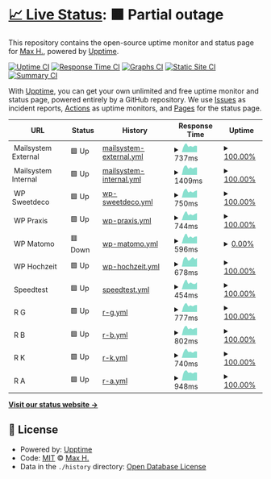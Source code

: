 # [📈 Live Status](https://status.haeckl-it.de): <!--live status--> **🟧 Partial outage**

This repository contains the open-source uptime monitor and status page for [Max H.](https://status.haeckl-it.de), powered by [Upptime](https://github.com/upptime/upptime).

[![Uptime CI](https://github.com/koj-co/upptime/workflows/Uptime%20CI/badge.svg)](https://github.com/koj-co/upptime/actions?query=workflow%3A%22Uptime+CI%22)
[![Response Time CI](https://github.com/koj-co/upptime/workflows/Response%20Time%20CI/badge.svg)](https://github.com/koj-co/upptime/actions?query=workflow%3A%22Response+Time+CI%22)
[![Graphs CI](https://github.com/koj-co/upptime/workflows/Graphs%20CI/badge.svg)](https://github.com/koj-co/upptime/actions?query=workflow%3A%22Graphs+CI%22)
[![Static Site CI](https://github.com/koj-co/upptime/workflows/Static%20Site%20CI/badge.svg)](https://github.com/koj-co/upptime/actions?query=workflow%3A%22Static+Site+CI%22)
[![Summary CI](https://github.com/koj-co/upptime/workflows/Summary%20CI/badge.svg)](https://github.com/koj-co/upptime/actions?query=workflow%3A%22Summary+CI%22)

With [Upptime](https://upptime.js.org), you can get your own unlimited and free uptime monitor and status page, powered entirely by a GitHub repository. We use [Issues](https://github.com/8ear/upptime/issues) as incident reports, [Actions](https://github.com/8ear/upptime/actions) as uptime monitors, and [Pages](https://status.haeckl-it.de) for the status page.

<!--start: status pages-->
<!-- This summary is generated by Upptime (https://github.com/upptime/upptime) -->
<!-- Do not edit this manually, your changes will be overwritten -->
<!-- prettier-ignore -->
| URL | Status | History | Response Time | Uptime |
| --- | ------ | ------- | ------------- | ------ |
| <img alt="" src="https://icons.duckduckgo.com/ip3/null.ico" height="13"> Mailsystem External | 🟩 Up | [mailsystem-external.yml](https://github.com/8ear/upptime/commits/HEAD/history/mailsystem-external.yml) | <details><summary><img alt="Response time graph" src="./graphs/mailsystem-external/response-time-week.png" height="20"> 737ms</summary><br><a href="https://status.haeckl-it.de/history/mailsystem-external"><img alt="Response time 927" src="https://img.shields.io/endpoint?url=https%3A%2F%2Fraw.githubusercontent.com%2F8ear%2Fupptime%2FHEAD%2Fapi%2Fmailsystem-external%2Fresponse-time.json"></a><br><a href="https://status.haeckl-it.de/history/mailsystem-external"><img alt="24-hour response time 673" src="https://img.shields.io/endpoint?url=https%3A%2F%2Fraw.githubusercontent.com%2F8ear%2Fupptime%2FHEAD%2Fapi%2Fmailsystem-external%2Fresponse-time-day.json"></a><br><a href="https://status.haeckl-it.de/history/mailsystem-external"><img alt="7-day response time 737" src="https://img.shields.io/endpoint?url=https%3A%2F%2Fraw.githubusercontent.com%2F8ear%2Fupptime%2FHEAD%2Fapi%2Fmailsystem-external%2Fresponse-time-week.json"></a><br><a href="https://status.haeckl-it.de/history/mailsystem-external"><img alt="30-day response time 2914" src="https://img.shields.io/endpoint?url=https%3A%2F%2Fraw.githubusercontent.com%2F8ear%2Fupptime%2FHEAD%2Fapi%2Fmailsystem-external%2Fresponse-time-month.json"></a><br><a href="https://status.haeckl-it.de/history/mailsystem-external"><img alt="1-year response time 972" src="https://img.shields.io/endpoint?url=https%3A%2F%2Fraw.githubusercontent.com%2F8ear%2Fupptime%2FHEAD%2Fapi%2Fmailsystem-external%2Fresponse-time-year.json"></a></details> | <details><summary><a href="https://status.haeckl-it.de/history/mailsystem-external">100.00%</a></summary><a href="https://status.haeckl-it.de/history/mailsystem-external"><img alt="All-time uptime 98.13%" src="https://img.shields.io/endpoint?url=https%3A%2F%2Fraw.githubusercontent.com%2F8ear%2Fupptime%2FHEAD%2Fapi%2Fmailsystem-external%2Fuptime.json"></a><br><a href="https://status.haeckl-it.de/history/mailsystem-external"><img alt="24-hour uptime 100.00%" src="https://img.shields.io/endpoint?url=https%3A%2F%2Fraw.githubusercontent.com%2F8ear%2Fupptime%2FHEAD%2Fapi%2Fmailsystem-external%2Fuptime-day.json"></a><br><a href="https://status.haeckl-it.de/history/mailsystem-external"><img alt="7-day uptime 100.00%" src="https://img.shields.io/endpoint?url=https%3A%2F%2Fraw.githubusercontent.com%2F8ear%2Fupptime%2FHEAD%2Fapi%2Fmailsystem-external%2Fuptime-week.json"></a><br><a href="https://status.haeckl-it.de/history/mailsystem-external"><img alt="30-day uptime 100.00%" src="https://img.shields.io/endpoint?url=https%3A%2F%2Fraw.githubusercontent.com%2F8ear%2Fupptime%2FHEAD%2Fapi%2Fmailsystem-external%2Fuptime-month.json"></a><br><a href="https://status.haeckl-it.de/history/mailsystem-external"><img alt="1-year uptime 99.99%" src="https://img.shields.io/endpoint?url=https%3A%2F%2Fraw.githubusercontent.com%2F8ear%2Fupptime%2FHEAD%2Fapi%2Fmailsystem-external%2Fuptime-year.json"></a></details>
| <img alt="" src="https://icons.duckduckgo.com/ip3/null.ico" height="13"> Mailsystem Internal | 🟩 Up | [mailsystem-internal.yml](https://github.com/8ear/upptime/commits/HEAD/history/mailsystem-internal.yml) | <details><summary><img alt="Response time graph" src="./graphs/mailsystem-internal/response-time-week.png" height="20"> 1409ms</summary><br><a href="https://status.haeckl-it.de/history/mailsystem-internal"><img alt="Response time 3162" src="https://img.shields.io/endpoint?url=https%3A%2F%2Fraw.githubusercontent.com%2F8ear%2Fupptime%2FHEAD%2Fapi%2Fmailsystem-internal%2Fresponse-time.json"></a><br><a href="https://status.haeckl-it.de/history/mailsystem-internal"><img alt="24-hour response time 1255" src="https://img.shields.io/endpoint?url=https%3A%2F%2Fraw.githubusercontent.com%2F8ear%2Fupptime%2FHEAD%2Fapi%2Fmailsystem-internal%2Fresponse-time-day.json"></a><br><a href="https://status.haeckl-it.de/history/mailsystem-internal"><img alt="7-day response time 1409" src="https://img.shields.io/endpoint?url=https%3A%2F%2Fraw.githubusercontent.com%2F8ear%2Fupptime%2FHEAD%2Fapi%2Fmailsystem-internal%2Fresponse-time-week.json"></a><br><a href="https://status.haeckl-it.de/history/mailsystem-internal"><img alt="30-day response time 5412" src="https://img.shields.io/endpoint?url=https%3A%2F%2Fraw.githubusercontent.com%2F8ear%2Fupptime%2FHEAD%2Fapi%2Fmailsystem-internal%2Fresponse-time-month.json"></a><br><a href="https://status.haeckl-it.de/history/mailsystem-internal"><img alt="1-year response time 2405" src="https://img.shields.io/endpoint?url=https%3A%2F%2Fraw.githubusercontent.com%2F8ear%2Fupptime%2FHEAD%2Fapi%2Fmailsystem-internal%2Fresponse-time-year.json"></a></details> | <details><summary><a href="https://status.haeckl-it.de/history/mailsystem-internal">100.00%</a></summary><a href="https://status.haeckl-it.de/history/mailsystem-internal"><img alt="All-time uptime 96.68%" src="https://img.shields.io/endpoint?url=https%3A%2F%2Fraw.githubusercontent.com%2F8ear%2Fupptime%2FHEAD%2Fapi%2Fmailsystem-internal%2Fuptime.json"></a><br><a href="https://status.haeckl-it.de/history/mailsystem-internal"><img alt="24-hour uptime 100.00%" src="https://img.shields.io/endpoint?url=https%3A%2F%2Fraw.githubusercontent.com%2F8ear%2Fupptime%2FHEAD%2Fapi%2Fmailsystem-internal%2Fuptime-day.json"></a><br><a href="https://status.haeckl-it.de/history/mailsystem-internal"><img alt="7-day uptime 100.00%" src="https://img.shields.io/endpoint?url=https%3A%2F%2Fraw.githubusercontent.com%2F8ear%2Fupptime%2FHEAD%2Fapi%2Fmailsystem-internal%2Fuptime-week.json"></a><br><a href="https://status.haeckl-it.de/history/mailsystem-internal"><img alt="30-day uptime 98.25%" src="https://img.shields.io/endpoint?url=https%3A%2F%2Fraw.githubusercontent.com%2F8ear%2Fupptime%2FHEAD%2Fapi%2Fmailsystem-internal%2Fuptime-month.json"></a><br><a href="https://status.haeckl-it.de/history/mailsystem-internal"><img alt="1-year uptime 96.37%" src="https://img.shields.io/endpoint?url=https%3A%2F%2Fraw.githubusercontent.com%2F8ear%2Fupptime%2FHEAD%2Fapi%2Fmailsystem-internal%2Fuptime-year.json"></a></details>
| <img alt="" src="https://icons.duckduckgo.com/ip3/null.ico" height="13"> WP Sweetdeco | 🟩 Up | [wp-sweetdeco.yml](https://github.com/8ear/upptime/commits/HEAD/history/wp-sweetdeco.yml) | <details><summary><img alt="Response time graph" src="./graphs/wp-sweetdeco/response-time-week.png" height="20"> 750ms</summary><br><a href="https://status.haeckl-it.de/history/wp-sweetdeco"><img alt="Response time 819" src="https://img.shields.io/endpoint?url=https%3A%2F%2Fraw.githubusercontent.com%2F8ear%2Fupptime%2FHEAD%2Fapi%2Fwp-sweetdeco%2Fresponse-time.json"></a><br><a href="https://status.haeckl-it.de/history/wp-sweetdeco"><img alt="24-hour response time 702" src="https://img.shields.io/endpoint?url=https%3A%2F%2Fraw.githubusercontent.com%2F8ear%2Fupptime%2FHEAD%2Fapi%2Fwp-sweetdeco%2Fresponse-time-day.json"></a><br><a href="https://status.haeckl-it.de/history/wp-sweetdeco"><img alt="7-day response time 750" src="https://img.shields.io/endpoint?url=https%3A%2F%2Fraw.githubusercontent.com%2F8ear%2Fupptime%2FHEAD%2Fapi%2Fwp-sweetdeco%2Fresponse-time-week.json"></a><br><a href="https://status.haeckl-it.de/history/wp-sweetdeco"><img alt="30-day response time 866" src="https://img.shields.io/endpoint?url=https%3A%2F%2Fraw.githubusercontent.com%2F8ear%2Fupptime%2FHEAD%2Fapi%2Fwp-sweetdeco%2Fresponse-time-month.json"></a><br><a href="https://status.haeckl-it.de/history/wp-sweetdeco"><img alt="1-year response time 829" src="https://img.shields.io/endpoint?url=https%3A%2F%2Fraw.githubusercontent.com%2F8ear%2Fupptime%2FHEAD%2Fapi%2Fwp-sweetdeco%2Fresponse-time-year.json"></a></details> | <details><summary><a href="https://status.haeckl-it.de/history/wp-sweetdeco">100.00%</a></summary><a href="https://status.haeckl-it.de/history/wp-sweetdeco"><img alt="All-time uptime 99.52%" src="https://img.shields.io/endpoint?url=https%3A%2F%2Fraw.githubusercontent.com%2F8ear%2Fupptime%2FHEAD%2Fapi%2Fwp-sweetdeco%2Fuptime.json"></a><br><a href="https://status.haeckl-it.de/history/wp-sweetdeco"><img alt="24-hour uptime 100.00%" src="https://img.shields.io/endpoint?url=https%3A%2F%2Fraw.githubusercontent.com%2F8ear%2Fupptime%2FHEAD%2Fapi%2Fwp-sweetdeco%2Fuptime-day.json"></a><br><a href="https://status.haeckl-it.de/history/wp-sweetdeco"><img alt="7-day uptime 100.00%" src="https://img.shields.io/endpoint?url=https%3A%2F%2Fraw.githubusercontent.com%2F8ear%2Fupptime%2FHEAD%2Fapi%2Fwp-sweetdeco%2Fuptime-week.json"></a><br><a href="https://status.haeckl-it.de/history/wp-sweetdeco"><img alt="30-day uptime 100.00%" src="https://img.shields.io/endpoint?url=https%3A%2F%2Fraw.githubusercontent.com%2F8ear%2Fupptime%2FHEAD%2Fapi%2Fwp-sweetdeco%2Fuptime-month.json"></a><br><a href="https://status.haeckl-it.de/history/wp-sweetdeco"><img alt="1-year uptime 99.89%" src="https://img.shields.io/endpoint?url=https%3A%2F%2Fraw.githubusercontent.com%2F8ear%2Fupptime%2FHEAD%2Fapi%2Fwp-sweetdeco%2Fuptime-year.json"></a></details>
| <img alt="" src="https://icons.duckduckgo.com/ip3/null.ico" height="13"> WP Praxis | 🟩 Up | [wp-praxis.yml](https://github.com/8ear/upptime/commits/HEAD/history/wp-praxis.yml) | <details><summary><img alt="Response time graph" src="./graphs/wp-praxis/response-time-week.png" height="20"> 744ms</summary><br><a href="https://status.haeckl-it.de/history/wp-praxis"><img alt="Response time 797" src="https://img.shields.io/endpoint?url=https%3A%2F%2Fraw.githubusercontent.com%2F8ear%2Fupptime%2FHEAD%2Fapi%2Fwp-praxis%2Fresponse-time.json"></a><br><a href="https://status.haeckl-it.de/history/wp-praxis"><img alt="24-hour response time 738" src="https://img.shields.io/endpoint?url=https%3A%2F%2Fraw.githubusercontent.com%2F8ear%2Fupptime%2FHEAD%2Fapi%2Fwp-praxis%2Fresponse-time-day.json"></a><br><a href="https://status.haeckl-it.de/history/wp-praxis"><img alt="7-day response time 744" src="https://img.shields.io/endpoint?url=https%3A%2F%2Fraw.githubusercontent.com%2F8ear%2Fupptime%2FHEAD%2Fapi%2Fwp-praxis%2Fresponse-time-week.json"></a><br><a href="https://status.haeckl-it.de/history/wp-praxis"><img alt="30-day response time 919" src="https://img.shields.io/endpoint?url=https%3A%2F%2Fraw.githubusercontent.com%2F8ear%2Fupptime%2FHEAD%2Fapi%2Fwp-praxis%2Fresponse-time-month.json"></a><br><a href="https://status.haeckl-it.de/history/wp-praxis"><img alt="1-year response time 815" src="https://img.shields.io/endpoint?url=https%3A%2F%2Fraw.githubusercontent.com%2F8ear%2Fupptime%2FHEAD%2Fapi%2Fwp-praxis%2Fresponse-time-year.json"></a></details> | <details><summary><a href="https://status.haeckl-it.de/history/wp-praxis">100.00%</a></summary><a href="https://status.haeckl-it.de/history/wp-praxis"><img alt="All-time uptime 98.38%" src="https://img.shields.io/endpoint?url=https%3A%2F%2Fraw.githubusercontent.com%2F8ear%2Fupptime%2FHEAD%2Fapi%2Fwp-praxis%2Fuptime.json"></a><br><a href="https://status.haeckl-it.de/history/wp-praxis"><img alt="24-hour uptime 100.00%" src="https://img.shields.io/endpoint?url=https%3A%2F%2Fraw.githubusercontent.com%2F8ear%2Fupptime%2FHEAD%2Fapi%2Fwp-praxis%2Fuptime-day.json"></a><br><a href="https://status.haeckl-it.de/history/wp-praxis"><img alt="7-day uptime 100.00%" src="https://img.shields.io/endpoint?url=https%3A%2F%2Fraw.githubusercontent.com%2F8ear%2Fupptime%2FHEAD%2Fapi%2Fwp-praxis%2Fuptime-week.json"></a><br><a href="https://status.haeckl-it.de/history/wp-praxis"><img alt="30-day uptime 98.55%" src="https://img.shields.io/endpoint?url=https%3A%2F%2Fraw.githubusercontent.com%2F8ear%2Fupptime%2FHEAD%2Fapi%2Fwp-praxis%2Fuptime-month.json"></a><br><a href="https://status.haeckl-it.de/history/wp-praxis"><img alt="1-year uptime 97.19%" src="https://img.shields.io/endpoint?url=https%3A%2F%2Fraw.githubusercontent.com%2F8ear%2Fupptime%2FHEAD%2Fapi%2Fwp-praxis%2Fuptime-year.json"></a></details>
| <img alt="" src="https://icons.duckduckgo.com/ip3/null.ico" height="13"> WP Matomo | 🟥 Down | [wp-matomo.yml](https://github.com/8ear/upptime/commits/HEAD/history/wp-matomo.yml) | <details><summary><img alt="Response time graph" src="./graphs/wp-matomo/response-time-week.png" height="20"> 596ms</summary><br><a href="https://status.haeckl-it.de/history/wp-matomo"><img alt="Response time 598" src="https://img.shields.io/endpoint?url=https%3A%2F%2Fraw.githubusercontent.com%2F8ear%2Fupptime%2FHEAD%2Fapi%2Fwp-matomo%2Fresponse-time.json"></a><br><a href="https://status.haeckl-it.de/history/wp-matomo"><img alt="24-hour response time 525" src="https://img.shields.io/endpoint?url=https%3A%2F%2Fraw.githubusercontent.com%2F8ear%2Fupptime%2FHEAD%2Fapi%2Fwp-matomo%2Fresponse-time-day.json"></a><br><a href="https://status.haeckl-it.de/history/wp-matomo"><img alt="7-day response time 596" src="https://img.shields.io/endpoint?url=https%3A%2F%2Fraw.githubusercontent.com%2F8ear%2Fupptime%2FHEAD%2Fapi%2Fwp-matomo%2Fresponse-time-week.json"></a><br><a href="https://status.haeckl-it.de/history/wp-matomo"><img alt="30-day response time 667" src="https://img.shields.io/endpoint?url=https%3A%2F%2Fraw.githubusercontent.com%2F8ear%2Fupptime%2FHEAD%2Fapi%2Fwp-matomo%2Fresponse-time-month.json"></a><br><a href="https://status.haeckl-it.de/history/wp-matomo"><img alt="1-year response time 603" src="https://img.shields.io/endpoint?url=https%3A%2F%2Fraw.githubusercontent.com%2F8ear%2Fupptime%2FHEAD%2Fapi%2Fwp-matomo%2Fresponse-time-year.json"></a></details> | <details><summary><a href="https://status.haeckl-it.de/history/wp-matomo">0.00%</a></summary><a href="https://status.haeckl-it.de/history/wp-matomo"><img alt="All-time uptime 23.92%" src="https://img.shields.io/endpoint?url=https%3A%2F%2Fraw.githubusercontent.com%2F8ear%2Fupptime%2FHEAD%2Fapi%2Fwp-matomo%2Fuptime.json"></a><br><a href="https://status.haeckl-it.de/history/wp-matomo"><img alt="24-hour uptime 0.00%" src="https://img.shields.io/endpoint?url=https%3A%2F%2Fraw.githubusercontent.com%2F8ear%2Fupptime%2FHEAD%2Fapi%2Fwp-matomo%2Fuptime-day.json"></a><br><a href="https://status.haeckl-it.de/history/wp-matomo"><img alt="7-day uptime 0.00%" src="https://img.shields.io/endpoint?url=https%3A%2F%2Fraw.githubusercontent.com%2F8ear%2Fupptime%2FHEAD%2Fapi%2Fwp-matomo%2Fuptime-week.json"></a><br><a href="https://status.haeckl-it.de/history/wp-matomo"><img alt="30-day uptime 1.38%" src="https://img.shields.io/endpoint?url=https%3A%2F%2Fraw.githubusercontent.com%2F8ear%2Fupptime%2FHEAD%2Fapi%2Fwp-matomo%2Fuptime-month.json"></a><br><a href="https://status.haeckl-it.de/history/wp-matomo"><img alt="1-year uptime 0.00%" src="https://img.shields.io/endpoint?url=https%3A%2F%2Fraw.githubusercontent.com%2F8ear%2Fupptime%2FHEAD%2Fapi%2Fwp-matomo%2Fuptime-year.json"></a></details>
| <img alt="" src="https://icons.duckduckgo.com/ip3/null.ico" height="13"> WP Hochzeit | 🟩 Up | [wp-hochzeit.yml](https://github.com/8ear/upptime/commits/HEAD/history/wp-hochzeit.yml) | <details><summary><img alt="Response time graph" src="./graphs/wp-hochzeit/response-time-week.png" height="20"> 678ms</summary><br><a href="https://status.haeckl-it.de/history/wp-hochzeit"><img alt="Response time 712" src="https://img.shields.io/endpoint?url=https%3A%2F%2Fraw.githubusercontent.com%2F8ear%2Fupptime%2FHEAD%2Fapi%2Fwp-hochzeit%2Fresponse-time.json"></a><br><a href="https://status.haeckl-it.de/history/wp-hochzeit"><img alt="24-hour response time 539" src="https://img.shields.io/endpoint?url=https%3A%2F%2Fraw.githubusercontent.com%2F8ear%2Fupptime%2FHEAD%2Fapi%2Fwp-hochzeit%2Fresponse-time-day.json"></a><br><a href="https://status.haeckl-it.de/history/wp-hochzeit"><img alt="7-day response time 678" src="https://img.shields.io/endpoint?url=https%3A%2F%2Fraw.githubusercontent.com%2F8ear%2Fupptime%2FHEAD%2Fapi%2Fwp-hochzeit%2Fresponse-time-week.json"></a><br><a href="https://status.haeckl-it.de/history/wp-hochzeit"><img alt="30-day response time 786" src="https://img.shields.io/endpoint?url=https%3A%2F%2Fraw.githubusercontent.com%2F8ear%2Fupptime%2FHEAD%2Fapi%2Fwp-hochzeit%2Fresponse-time-month.json"></a><br><a href="https://status.haeckl-it.de/history/wp-hochzeit"><img alt="1-year response time 683" src="https://img.shields.io/endpoint?url=https%3A%2F%2Fraw.githubusercontent.com%2F8ear%2Fupptime%2FHEAD%2Fapi%2Fwp-hochzeit%2Fresponse-time-year.json"></a></details> | <details><summary><a href="https://status.haeckl-it.de/history/wp-hochzeit">100.00%</a></summary><a href="https://status.haeckl-it.de/history/wp-hochzeit"><img alt="All-time uptime 99.66%" src="https://img.shields.io/endpoint?url=https%3A%2F%2Fraw.githubusercontent.com%2F8ear%2Fupptime%2FHEAD%2Fapi%2Fwp-hochzeit%2Fuptime.json"></a><br><a href="https://status.haeckl-it.de/history/wp-hochzeit"><img alt="24-hour uptime 100.00%" src="https://img.shields.io/endpoint?url=https%3A%2F%2Fraw.githubusercontent.com%2F8ear%2Fupptime%2FHEAD%2Fapi%2Fwp-hochzeit%2Fuptime-day.json"></a><br><a href="https://status.haeckl-it.de/history/wp-hochzeit"><img alt="7-day uptime 100.00%" src="https://img.shields.io/endpoint?url=https%3A%2F%2Fraw.githubusercontent.com%2F8ear%2Fupptime%2FHEAD%2Fapi%2Fwp-hochzeit%2Fuptime-week.json"></a><br><a href="https://status.haeckl-it.de/history/wp-hochzeit"><img alt="30-day uptime 98.61%" src="https://img.shields.io/endpoint?url=https%3A%2F%2Fraw.githubusercontent.com%2F8ear%2Fupptime%2FHEAD%2Fapi%2Fwp-hochzeit%2Fuptime-month.json"></a><br><a href="https://status.haeckl-it.de/history/wp-hochzeit"><img alt="1-year uptime 99.78%" src="https://img.shields.io/endpoint?url=https%3A%2F%2Fraw.githubusercontent.com%2F8ear%2Fupptime%2FHEAD%2Fapi%2Fwp-hochzeit%2Fuptime-year.json"></a></details>
| <img alt="" src="https://icons.duckduckgo.com/ip3/null.ico" height="13"> Speedtest | 🟩 Up | [speedtest.yml](https://github.com/8ear/upptime/commits/HEAD/history/speedtest.yml) | <details><summary><img alt="Response time graph" src="./graphs/speedtest/response-time-week.png" height="20"> 454ms</summary><br><a href="https://status.haeckl-it.de/history/speedtest"><img alt="Response time 498" src="https://img.shields.io/endpoint?url=https%3A%2F%2Fraw.githubusercontent.com%2F8ear%2Fupptime%2FHEAD%2Fapi%2Fspeedtest%2Fresponse-time.json"></a><br><a href="https://status.haeckl-it.de/history/speedtest"><img alt="24-hour response time 480" src="https://img.shields.io/endpoint?url=https%3A%2F%2Fraw.githubusercontent.com%2F8ear%2Fupptime%2FHEAD%2Fapi%2Fspeedtest%2Fresponse-time-day.json"></a><br><a href="https://status.haeckl-it.de/history/speedtest"><img alt="7-day response time 454" src="https://img.shields.io/endpoint?url=https%3A%2F%2Fraw.githubusercontent.com%2F8ear%2Fupptime%2FHEAD%2Fapi%2Fspeedtest%2Fresponse-time-week.json"></a><br><a href="https://status.haeckl-it.de/history/speedtest"><img alt="30-day response time 515" src="https://img.shields.io/endpoint?url=https%3A%2F%2Fraw.githubusercontent.com%2F8ear%2Fupptime%2FHEAD%2Fapi%2Fspeedtest%2Fresponse-time-month.json"></a><br><a href="https://status.haeckl-it.de/history/speedtest"><img alt="1-year response time 499" src="https://img.shields.io/endpoint?url=https%3A%2F%2Fraw.githubusercontent.com%2F8ear%2Fupptime%2FHEAD%2Fapi%2Fspeedtest%2Fresponse-time-year.json"></a></details> | <details><summary><a href="https://status.haeckl-it.de/history/speedtest">100.00%</a></summary><a href="https://status.haeckl-it.de/history/speedtest"><img alt="All-time uptime 99.99%" src="https://img.shields.io/endpoint?url=https%3A%2F%2Fraw.githubusercontent.com%2F8ear%2Fupptime%2FHEAD%2Fapi%2Fspeedtest%2Fuptime.json"></a><br><a href="https://status.haeckl-it.de/history/speedtest"><img alt="24-hour uptime 100.00%" src="https://img.shields.io/endpoint?url=https%3A%2F%2Fraw.githubusercontent.com%2F8ear%2Fupptime%2FHEAD%2Fapi%2Fspeedtest%2Fuptime-day.json"></a><br><a href="https://status.haeckl-it.de/history/speedtest"><img alt="7-day uptime 100.00%" src="https://img.shields.io/endpoint?url=https%3A%2F%2Fraw.githubusercontent.com%2F8ear%2Fupptime%2FHEAD%2Fapi%2Fspeedtest%2Fuptime-week.json"></a><br><a href="https://status.haeckl-it.de/history/speedtest"><img alt="30-day uptime 100.00%" src="https://img.shields.io/endpoint?url=https%3A%2F%2Fraw.githubusercontent.com%2F8ear%2Fupptime%2FHEAD%2Fapi%2Fspeedtest%2Fuptime-month.json"></a><br><a href="https://status.haeckl-it.de/history/speedtest"><img alt="1-year uptime 100.00%" src="https://img.shields.io/endpoint?url=https%3A%2F%2Fraw.githubusercontent.com%2F8ear%2Fupptime%2FHEAD%2Fapi%2Fspeedtest%2Fuptime-year.json"></a></details>
| <img alt="" src="https://icons.duckduckgo.com/ip3/null.ico" height="13"> R G | 🟩 Up | [r-g.yml](https://github.com/8ear/upptime/commits/HEAD/history/r-g.yml) | <details><summary><img alt="Response time graph" src="./graphs/r-g/response-time-week.png" height="20"> 777ms</summary><br><a href="https://status.haeckl-it.de/history/r-g"><img alt="Response time 944" src="https://img.shields.io/endpoint?url=https%3A%2F%2Fraw.githubusercontent.com%2F8ear%2Fupptime%2FHEAD%2Fapi%2Fr-g%2Fresponse-time.json"></a><br><a href="https://status.haeckl-it.de/history/r-g"><img alt="24-hour response time 702" src="https://img.shields.io/endpoint?url=https%3A%2F%2Fraw.githubusercontent.com%2F8ear%2Fupptime%2FHEAD%2Fapi%2Fr-g%2Fresponse-time-day.json"></a><br><a href="https://status.haeckl-it.de/history/r-g"><img alt="7-day response time 777" src="https://img.shields.io/endpoint?url=https%3A%2F%2Fraw.githubusercontent.com%2F8ear%2Fupptime%2FHEAD%2Fapi%2Fr-g%2Fresponse-time-week.json"></a><br><a href="https://status.haeckl-it.de/history/r-g"><img alt="30-day response time 808" src="https://img.shields.io/endpoint?url=https%3A%2F%2Fraw.githubusercontent.com%2F8ear%2Fupptime%2FHEAD%2Fapi%2Fr-g%2Fresponse-time-month.json"></a><br><a href="https://status.haeckl-it.de/history/r-g"><img alt="1-year response time 910" src="https://img.shields.io/endpoint?url=https%3A%2F%2Fraw.githubusercontent.com%2F8ear%2Fupptime%2FHEAD%2Fapi%2Fr-g%2Fresponse-time-year.json"></a></details> | <details><summary><a href="https://status.haeckl-it.de/history/r-g">100.00%</a></summary><a href="https://status.haeckl-it.de/history/r-g"><img alt="All-time uptime 76.20%" src="https://img.shields.io/endpoint?url=https%3A%2F%2Fraw.githubusercontent.com%2F8ear%2Fupptime%2FHEAD%2Fapi%2Fr-g%2Fuptime.json"></a><br><a href="https://status.haeckl-it.de/history/r-g"><img alt="24-hour uptime 100.00%" src="https://img.shields.io/endpoint?url=https%3A%2F%2Fraw.githubusercontent.com%2F8ear%2Fupptime%2FHEAD%2Fapi%2Fr-g%2Fuptime-day.json"></a><br><a href="https://status.haeckl-it.de/history/r-g"><img alt="7-day uptime 100.00%" src="https://img.shields.io/endpoint?url=https%3A%2F%2Fraw.githubusercontent.com%2F8ear%2Fupptime%2FHEAD%2Fapi%2Fr-g%2Fuptime-week.json"></a><br><a href="https://status.haeckl-it.de/history/r-g"><img alt="30-day uptime 99.80%" src="https://img.shields.io/endpoint?url=https%3A%2F%2Fraw.githubusercontent.com%2F8ear%2Fupptime%2FHEAD%2Fapi%2Fr-g%2Fuptime-month.json"></a><br><a href="https://status.haeckl-it.de/history/r-g"><img alt="1-year uptime 97.47%" src="https://img.shields.io/endpoint?url=https%3A%2F%2Fraw.githubusercontent.com%2F8ear%2Fupptime%2FHEAD%2Fapi%2Fr-g%2Fuptime-year.json"></a></details>
| <img alt="" src="https://icons.duckduckgo.com/ip3/null.ico" height="13"> R B | 🟩 Up | [r-b.yml](https://github.com/8ear/upptime/commits/HEAD/history/r-b.yml) | <details><summary><img alt="Response time graph" src="./graphs/r-b/response-time-week.png" height="20"> 802ms</summary><br><a href="https://status.haeckl-it.de/history/r-b"><img alt="Response time 1357" src="https://img.shields.io/endpoint?url=https%3A%2F%2Fraw.githubusercontent.com%2F8ear%2Fupptime%2FHEAD%2Fapi%2Fr-b%2Fresponse-time.json"></a><br><a href="https://status.haeckl-it.de/history/r-b"><img alt="24-hour response time 704" src="https://img.shields.io/endpoint?url=https%3A%2F%2Fraw.githubusercontent.com%2F8ear%2Fupptime%2FHEAD%2Fapi%2Fr-b%2Fresponse-time-day.json"></a><br><a href="https://status.haeckl-it.de/history/r-b"><img alt="7-day response time 802" src="https://img.shields.io/endpoint?url=https%3A%2F%2Fraw.githubusercontent.com%2F8ear%2Fupptime%2FHEAD%2Fapi%2Fr-b%2Fresponse-time-week.json"></a><br><a href="https://status.haeckl-it.de/history/r-b"><img alt="30-day response time 784" src="https://img.shields.io/endpoint?url=https%3A%2F%2Fraw.githubusercontent.com%2F8ear%2Fupptime%2FHEAD%2Fapi%2Fr-b%2Fresponse-time-month.json"></a><br><a href="https://status.haeckl-it.de/history/r-b"><img alt="1-year response time 1017" src="https://img.shields.io/endpoint?url=https%3A%2F%2Fraw.githubusercontent.com%2F8ear%2Fupptime%2FHEAD%2Fapi%2Fr-b%2Fresponse-time-year.json"></a></details> | <details><summary><a href="https://status.haeckl-it.de/history/r-b">100.00%</a></summary><a href="https://status.haeckl-it.de/history/r-b"><img alt="All-time uptime 74.64%" src="https://img.shields.io/endpoint?url=https%3A%2F%2Fraw.githubusercontent.com%2F8ear%2Fupptime%2FHEAD%2Fapi%2Fr-b%2Fuptime.json"></a><br><a href="https://status.haeckl-it.de/history/r-b"><img alt="24-hour uptime 100.00%" src="https://img.shields.io/endpoint?url=https%3A%2F%2Fraw.githubusercontent.com%2F8ear%2Fupptime%2FHEAD%2Fapi%2Fr-b%2Fuptime-day.json"></a><br><a href="https://status.haeckl-it.de/history/r-b"><img alt="7-day uptime 100.00%" src="https://img.shields.io/endpoint?url=https%3A%2F%2Fraw.githubusercontent.com%2F8ear%2Fupptime%2FHEAD%2Fapi%2Fr-b%2Fuptime-week.json"></a><br><a href="https://status.haeckl-it.de/history/r-b"><img alt="30-day uptime 99.80%" src="https://img.shields.io/endpoint?url=https%3A%2F%2Fraw.githubusercontent.com%2F8ear%2Fupptime%2FHEAD%2Fapi%2Fr-b%2Fuptime-month.json"></a><br><a href="https://status.haeckl-it.de/history/r-b"><img alt="1-year uptime 99.60%" src="https://img.shields.io/endpoint?url=https%3A%2F%2Fraw.githubusercontent.com%2F8ear%2Fupptime%2FHEAD%2Fapi%2Fr-b%2Fuptime-year.json"></a></details>
| <img alt="" src="https://icons.duckduckgo.com/ip3/null.ico" height="13"> R K | 🟩 Up | [r-k.yml](https://github.com/8ear/upptime/commits/HEAD/history/r-k.yml) | <details><summary><img alt="Response time graph" src="./graphs/r-k/response-time-week.png" height="20"> 740ms</summary><br><a href="https://status.haeckl-it.de/history/r-k"><img alt="Response time 1446" src="https://img.shields.io/endpoint?url=https%3A%2F%2Fraw.githubusercontent.com%2F8ear%2Fupptime%2FHEAD%2Fapi%2Fr-k%2Fresponse-time.json"></a><br><a href="https://status.haeckl-it.de/history/r-k"><img alt="24-hour response time 655" src="https://img.shields.io/endpoint?url=https%3A%2F%2Fraw.githubusercontent.com%2F8ear%2Fupptime%2FHEAD%2Fapi%2Fr-k%2Fresponse-time-day.json"></a><br><a href="https://status.haeckl-it.de/history/r-k"><img alt="7-day response time 740" src="https://img.shields.io/endpoint?url=https%3A%2F%2Fraw.githubusercontent.com%2F8ear%2Fupptime%2FHEAD%2Fapi%2Fr-k%2Fresponse-time-week.json"></a><br><a href="https://status.haeckl-it.de/history/r-k"><img alt="30-day response time 718" src="https://img.shields.io/endpoint?url=https%3A%2F%2Fraw.githubusercontent.com%2F8ear%2Fupptime%2FHEAD%2Fapi%2Fr-k%2Fresponse-time-month.json"></a><br><a href="https://status.haeckl-it.de/history/r-k"><img alt="1-year response time 1288" src="https://img.shields.io/endpoint?url=https%3A%2F%2Fraw.githubusercontent.com%2F8ear%2Fupptime%2FHEAD%2Fapi%2Fr-k%2Fresponse-time-year.json"></a></details> | <details><summary><a href="https://status.haeckl-it.de/history/r-k">100.00%</a></summary><a href="https://status.haeckl-it.de/history/r-k"><img alt="All-time uptime 74.41%" src="https://img.shields.io/endpoint?url=https%3A%2F%2Fraw.githubusercontent.com%2F8ear%2Fupptime%2FHEAD%2Fapi%2Fr-k%2Fuptime.json"></a><br><a href="https://status.haeckl-it.de/history/r-k"><img alt="24-hour uptime 100.00%" src="https://img.shields.io/endpoint?url=https%3A%2F%2Fraw.githubusercontent.com%2F8ear%2Fupptime%2FHEAD%2Fapi%2Fr-k%2Fuptime-day.json"></a><br><a href="https://status.haeckl-it.de/history/r-k"><img alt="7-day uptime 100.00%" src="https://img.shields.io/endpoint?url=https%3A%2F%2Fraw.githubusercontent.com%2F8ear%2Fupptime%2FHEAD%2Fapi%2Fr-k%2Fuptime-week.json"></a><br><a href="https://status.haeckl-it.de/history/r-k"><img alt="30-day uptime 99.81%" src="https://img.shields.io/endpoint?url=https%3A%2F%2Fraw.githubusercontent.com%2F8ear%2Fupptime%2FHEAD%2Fapi%2Fr-k%2Fuptime-month.json"></a><br><a href="https://status.haeckl-it.de/history/r-k"><img alt="1-year uptime 95.05%" src="https://img.shields.io/endpoint?url=https%3A%2F%2Fraw.githubusercontent.com%2F8ear%2Fupptime%2FHEAD%2Fapi%2Fr-k%2Fuptime-year.json"></a></details>
| <img alt="" src="https://icons.duckduckgo.com/ip3/null.ico" height="13"> R A | 🟩 Up | [r-a.yml](https://github.com/8ear/upptime/commits/HEAD/history/r-a.yml) | <details><summary><img alt="Response time graph" src="./graphs/r-a/response-time-week.png" height="20"> 948ms</summary><br><a href="https://status.haeckl-it.de/history/r-a"><img alt="Response time 1122" src="https://img.shields.io/endpoint?url=https%3A%2F%2Fraw.githubusercontent.com%2F8ear%2Fupptime%2FHEAD%2Fapi%2Fr-a%2Fresponse-time.json"></a><br><a href="https://status.haeckl-it.de/history/r-a"><img alt="24-hour response time 868" src="https://img.shields.io/endpoint?url=https%3A%2F%2Fraw.githubusercontent.com%2F8ear%2Fupptime%2FHEAD%2Fapi%2Fr-a%2Fresponse-time-day.json"></a><br><a href="https://status.haeckl-it.de/history/r-a"><img alt="7-day response time 948" src="https://img.shields.io/endpoint?url=https%3A%2F%2Fraw.githubusercontent.com%2F8ear%2Fupptime%2FHEAD%2Fapi%2Fr-a%2Fresponse-time-week.json"></a><br><a href="https://status.haeckl-it.de/history/r-a"><img alt="30-day response time 970" src="https://img.shields.io/endpoint?url=https%3A%2F%2Fraw.githubusercontent.com%2F8ear%2Fupptime%2FHEAD%2Fapi%2Fr-a%2Fresponse-time-month.json"></a><br><a href="https://status.haeckl-it.de/history/r-a"><img alt="1-year response time 1065" src="https://img.shields.io/endpoint?url=https%3A%2F%2Fraw.githubusercontent.com%2F8ear%2Fupptime%2FHEAD%2Fapi%2Fr-a%2Fresponse-time-year.json"></a></details> | <details><summary><a href="https://status.haeckl-it.de/history/r-a">100.00%</a></summary><a href="https://status.haeckl-it.de/history/r-a"><img alt="All-time uptime 99.00%" src="https://img.shields.io/endpoint?url=https%3A%2F%2Fraw.githubusercontent.com%2F8ear%2Fupptime%2FHEAD%2Fapi%2Fr-a%2Fuptime.json"></a><br><a href="https://status.haeckl-it.de/history/r-a"><img alt="24-hour uptime 100.00%" src="https://img.shields.io/endpoint?url=https%3A%2F%2Fraw.githubusercontent.com%2F8ear%2Fupptime%2FHEAD%2Fapi%2Fr-a%2Fuptime-day.json"></a><br><a href="https://status.haeckl-it.de/history/r-a"><img alt="7-day uptime 100.00%" src="https://img.shields.io/endpoint?url=https%3A%2F%2Fraw.githubusercontent.com%2F8ear%2Fupptime%2FHEAD%2Fapi%2Fr-a%2Fuptime-week.json"></a><br><a href="https://status.haeckl-it.de/history/r-a"><img alt="30-day uptime 99.81%" src="https://img.shields.io/endpoint?url=https%3A%2F%2Fraw.githubusercontent.com%2F8ear%2Fupptime%2FHEAD%2Fapi%2Fr-a%2Fuptime-month.json"></a><br><a href="https://status.haeckl-it.de/history/r-a"><img alt="1-year uptime 99.66%" src="https://img.shields.io/endpoint?url=https%3A%2F%2Fraw.githubusercontent.com%2F8ear%2Fupptime%2FHEAD%2Fapi%2Fr-a%2Fuptime-year.json"></a></details>

<!--end: status pages-->

[**Visit our status website →**](https://status.haeckl-it.de)

## 📄 License

- Powered by: [Upptime](https://github.com/upptime/upptime)
- Code: [MIT](./LICENSE) © [Max H.](https://status.haeckl-it.de)
- Data in the `./history` directory: [Open Database License](https://opendatacommons.org/licenses/odbl/1-0/)
